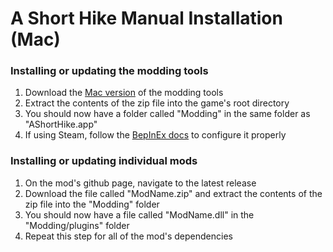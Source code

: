 # A Short Hike Manual Installation (Mac)

### Installing or updating the modding tools
1. Download the [Mac version](https://github.com/BrandenEK/AShortHike.ModdingTools/raw/main/modding-tools-mac.zip) of the modding tools
1. Extract the contents of the zip file into the game's root directory
1. You should now have a folder called "Modding" in the same folder as "AShortHike.app"
1. If using Steam, follow the [BepInEx docs](https://docs.bepinex.dev/articles/advanced/steam_interop.html) to configure it properly

### Installing or updating individual mods
1. On the mod's github page, navigate to the latest release
1. Download the file called "ModName.zip" and extract the contents of the zip file into the "Modding" folder
1. You should now have a file called "ModName.dll" in the "Modding/plugins" folder
1. Repeat this step for all of the mod's dependencies